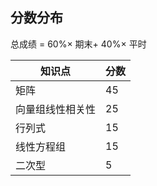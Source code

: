 ## 分数分布

总成绩 = $60\% \times$ 期末+ $40\% \times$ 平时

| 知识点           | 分数 |
| ---------------- | ---- |
| 矩阵             | 45   |
| 向量组线性相关性 | 25   |
| 行列式           | 15   |
| 线性方程组       | 15   |
| 二次型           | 5    |

<script src="https://giscus.app/client.js"
        data-repo="SunSeaLucky/xju-course-wiki"
        data-repo-id="R_kgDONf4gSg"
        data-category="Announcements"
        data-category-id="DIC_kwDONf4gSs4ClXwK"
        data-mapping="pathname"
        data-strict="0"
        data-reactions-enabled="1"
        data-emit-metadata="0"
        data-input-position="bottom"
        data-theme="light"
        data-lang="zh-CN"
        crossorigin="anonymous"
        async>
</script>